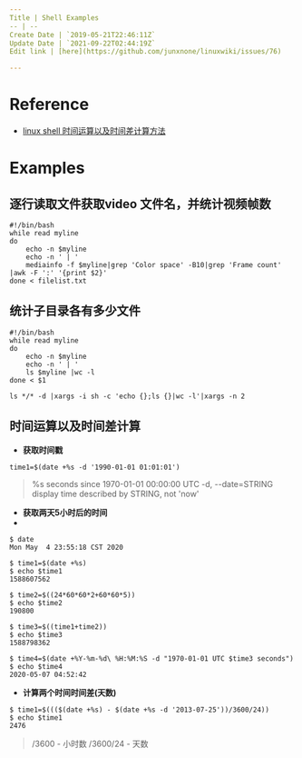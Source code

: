 ```yaml
---
Title | Shell Examples
-- | --
Create Date | `2019-05-21T22:46:11Z`
Update Date | `2021-09-22T02:44:19Z`
Edit link | [here](https://github.com/junxnone/linuxwiki/issues/76)

---
```

# Reference
- [linux shell 时间运算以及时间差计算方法](https://mp.weixin.qq.com/s/7QnycDf_D7jZJUGrdhrZ5w)

# Examples

## 逐行读取文件获取video 文件名，并统计视频帧数

```
#!/bin/bash
while read myline
do
    echo -n $myline
    echo -n ' | '
    mediainfo -f $myline|grep 'Color space' -B10|grep 'Frame count' |awk -F ':' '{print $2}'
done < filelist.txt
```

## 统计子目录各有多少文件

```
#!/bin/bash
while read myline
do
    echo -n $myline
    echo -n ' | '
    ls $myline |wc -l
done < $1

```

```
ls */* -d |xargs -i sh -c 'echo {};ls {}|wc -l'|xargs -n 2
```

## 时间运算以及时间差计算

- **获取时间戳**
 
```
time1=$(date +%s -d '1990-01-01 01:01:01')
```
>  %s   seconds since 1970-01-01 00:00:00 UTC
>   -d, --date=STRING          display time described by STRING, not 'now'

- **获取两天5小时后的时间**
- 
```
$ date
Mon May  4 23:55:18 CST 2020

$ time1=$(date +%s)
$ echo $time1
1588607562

$ time2=$((24*60*60*2+60*60*5))
$ echo $time2
190800

$ time3=$((time1+time2))
$ echo $time3
1588798362

$ time4=$(date +%Y-%m-%d\ %H:%M:%S -d "1970-01-01 UTC $time3 seconds")
$ echo $time4
2020-05-07 04:52:42
```

- **计算两个时间时间差(天数)**

```
$ time1=$((($(date +%s) - $(date +%s -d '2013-07-25'))/3600/24))
$ echo $time1
2476
```
> /3600 - 小时数
> /3600/24 - 天数



